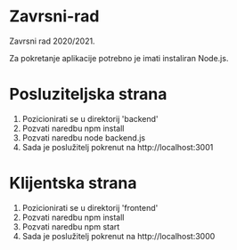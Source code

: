 # Zavrsni-rad
Zavrsni rad 2020/2021.

Za pokretanje aplikacije potrebno je imati instaliran Node.js.
# Posluziteljska strana
 1. Pozicionirati se u direktorij 'backend'
 2. Pozvati naredbu npm install
 3. Pozvati naredbu node backend.js
 4. Sada je poslužitelj pokrenut na http://localhost:3001


# Klijentska strana
 1. Pozicionirati se u direktorij 'frontend'
 2. Pozvati naredbu npm install
 3. Pozvati naredbu npm start
 4. Sada je poslužitelj pokrenut na http://localhost:3000